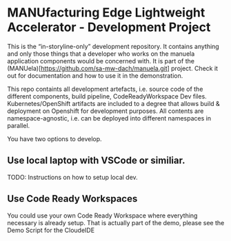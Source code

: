 # MANUfacturing Edge Lightweight Accelerator - Development Project

This is the “in-storyline-only” development repository. It contains anything and only those things that a developer who works on the manuela application components would be concerned with. It is part of the (MANUela)[https://github.com/sa-mw-dach/manuela.git] project. Check it out for documentation and how to use it in the demonstration.

This repo containts all development artefacts, i.e. source code of the different components, build pipeline, CodeReadyWorkspace Dev files. Kubernetes/OpenShift artifacts are included to a degree that allows build & deployment on Openshift for development purposes. All contents are namespace-agnostic, i.e. can be deployed into different namespaces in parallel.

You have two options to develop.

## Use local laptop with VSCode or similiar.
TODO: Instructions on how to setup local dev.

## Use Code Ready Workspaces
You could use your own Code Ready Workspace where everything necessary is already setup.
That is actually part of the demo, please see the Demo Script for the CloudeIDE
